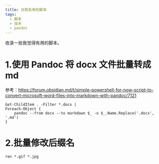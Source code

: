 ```yaml
---
title: 对我有用的脚本
tags:
  - 脚本
  - 技术
  - pandoc
---
```


收录一些我觉得有用的脚本。

# 1.使用 Pandoc 将 docx 文件批量转成 md

参考：<https://forum.obsidian.md/t/simple-powershell-for-now-script-to-convert-microsoft-word-files-into-markdown-with-pandoc/7121>

```
Get-ChildItem . -Filter *.docx | 
Foreach-Object {
    pandoc --from docx --to markdown $_ -o $_.Name.Replace('.docx', '.md')
}
```

# 2.批量修改后缀名

```
ren *.gif *.jpg
```

